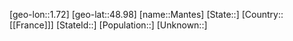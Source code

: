 ﻿---
location: [48.98,1.72]
type: City
tags:
- geo/City


SpocWebEntityId: 32261
isDeleted: false
confidential: public

---
[geo-lon::1.72]
[geo-lat::48.98]
[name::Mantes]
[State::]
[Country::[[France]]]
[StateId::]
[Population::]
[Unknown::]

